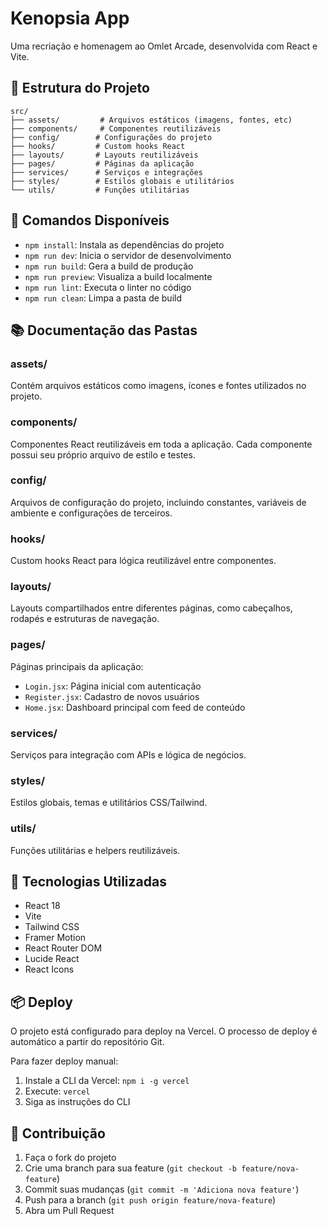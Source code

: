 # Kenopsia App

Uma recriação e homenagem ao Omlet Arcade, desenvolvida com React e Vite.

## 📁 Estrutura do Projeto

```
src/
├── assets/         # Arquivos estáticos (imagens, fontes, etc)
├── components/     # Componentes reutilizáveis
├── config/        # Configurações do projeto
├── hooks/         # Custom hooks React
├── layouts/       # Layouts reutilizáveis
├── pages/         # Páginas da aplicação
├── services/      # Serviços e integrações
├── styles/        # Estilos globais e utilitários
└── utils/         # Funções utilitárias
```

## 🚀 Comandos Disponíveis

- `npm install`: Instala as dependências do projeto
- `npm run dev`: Inicia o servidor de desenvolvimento
- `npm run build`: Gera a build de produção
- `npm run preview`: Visualiza a build localmente
- `npm run lint`: Executa o linter no código
- `npm run clean`: Limpa a pasta de build

## 📚 Documentação das Pastas

### assets/
Contém arquivos estáticos como imagens, ícones e fontes utilizados no projeto.

### components/
Componentes React reutilizáveis em toda a aplicação. Cada componente possui seu próprio arquivo de estilo e testes.

### config/
Arquivos de configuração do projeto, incluindo constantes, variáveis de ambiente e configurações de terceiros.

### hooks/
Custom hooks React para lógica reutilizável entre componentes.

### layouts/
Layouts compartilhados entre diferentes páginas, como cabeçalhos, rodapés e estruturas de navegação.

### pages/
Páginas principais da aplicação:
- `Login.jsx`: Página inicial com autenticação
- `Register.jsx`: Cadastro de novos usuários
- `Home.jsx`: Dashboard principal com feed de conteúdo

### services/
Serviços para integração com APIs e lógica de negócios.

### styles/
Estilos globais, temas e utilitários CSS/Tailwind.

### utils/
Funções utilitárias e helpers reutilizáveis.

## 🔧 Tecnologias Utilizadas

- React 18
- Vite
- Tailwind CSS
- Framer Motion
- React Router DOM
- Lucide React
- React Icons

## 📦 Deploy

O projeto está configurado para deploy na Vercel. O processo de deploy é automático a partir do repositório Git.

Para fazer deploy manual:

1. Instale a CLI da Vercel: `npm i -g vercel`
2. Execute: `vercel`
3. Siga as instruções do CLI

## 🤝 Contribuição

1. Faça o fork do projeto
2. Crie uma branch para sua feature (`git checkout -b feature/nova-feature`)
3. Commit suas mudanças (`git commit -m 'Adiciona nova feature'`)
4. Push para a branch (`git push origin feature/nova-feature`)
5. Abra um Pull Request